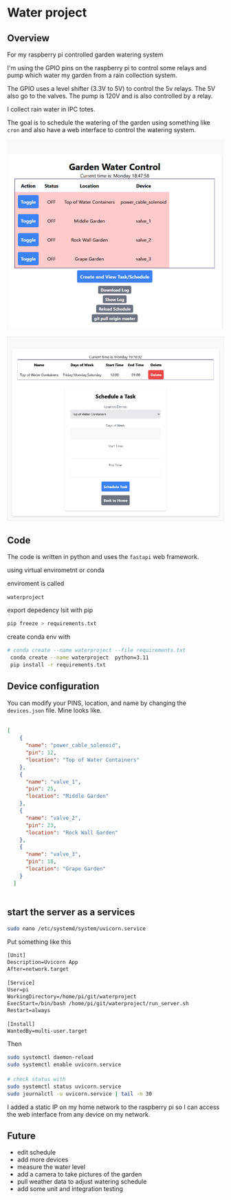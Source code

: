 # Water project

## Overview

For my raspberry pi controlled garden watering system

I'm using the GPIO pins on the raspberry pi to control some relays and pump which water my garden from a rain collection system.

The GPIO uses a level shifter (3.3V to 5V) to control the 5v relays. The 5V also go to the valves. The pump is 120V and is also controlled by a relay.

I collect rain water in IPC totes.

The goal is to schedule the watering of the garden using something like `cron` and also have a web interface to control the watering system.

![Image description](imgs/waterproject.png)

![Image description](imgs/schedule2.png)

## Code

The code is written in python and uses the `fastapi` web framework.

using virtual envirometnt or conda

enviroment is called

`waterproject`

export depedency lsit with pip

```bash
pip freeze > requirements.txt
```

create conda env with

```bash
# conda create --name waterproject --file requirements.txt
 conda create --name waterproject  python=3.11
 pip install -r requirements.txt
```

## Device configuration

You can modify your PINS, location, and name by changing the `devices.json` file. Mine looks like.

```json

[
    {
      "name": "power_cable_solenoid",
      "pin": 12,
      "location": "Top of Water Containers"
    },
    {
      "name": "valve_1",
      "pin": 25,
      "location": "Middle Garden"
    },
    {
      "name": "valve_2",
      "pin": 23,
      "location": "Rock Wall Garden"
    },
    {
      "name": "valve_3",
      "pin": 18,
      "location": "Grape Garden"
    }
  ]
  
```

## start the server as a services

```bash
sudo nano /etc/systemd/system/uvicorn.service
```

Put something like this

```init
[Unit]
Description=Uvicorn App
After=network.target

[Service]
User=pi
WorkingDirectory=/home/pi/git/waterproject
ExecStart=/bin/bash /home/pi/git/waterproject/run_server.sh
Restart=always

[Install]
WantedBy=multi-user.target
```

Then

```bash
sudo systemctl daemon-reload
sudo systemctl enable uvicorn.service

# check status with 
sudo systemctl status uvicorn.service
sudo journalctl -u uvicorn.service | tail -n 30

```

I added a static IP on my home network to the raspberry pi so I can access the web interface from any device on my network.


## Future

* edit schedule
* add more devices
* measure the water level 
* add a camera to take pictures of the garden
* pull weather data to adjust watering schedule
* add some unit and integration testing

